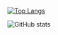 [![Top Langs](https://github-readme-stats.vercel.app/api/top-langs/?langs_count=8&username=math0898&layout=compact&theme=dracula)](https://github.com/anuraghazra/github-readme-stats)

![GitHub stats](https://github-readme-stats.vercel.app/api?username=math0898&show_icons=true&theme=dracula&count_private=true)
